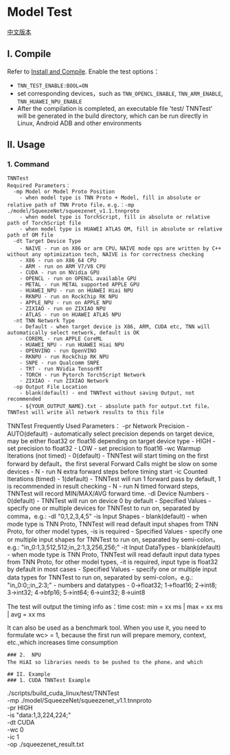 # Model Test  

[中文版本](../../cn/user/test.md)

## I. Compile
Refer to [Install and Compile](./compile_en.md).
Enable the test options：
* `TNN_TEST_ENABLE:BOOL=ON`  
* set corresponding devices，such as `TNN_OPENCL_ENABLE`, `TNN_ARM_ENABLE`, `TNN_HUAWEI_NPU_ENABLE`
* After the compilation is completed, an executable file 'test/ TNNTest' will be generated in the build directory, which can be run directly in Linux, Android ADB and other environments

## II. Usage 
### 1. Command
```
TNNTest
Required Parameters：
  -mp Model or Model Proto Position
    - when model type is TNN Proto + Model, fill in absolute or relative path of TNN Proto file，e.g.：-mp ./model/SqueezeNet/squeezenet_v1.1.tnnproto
    - when model type is TorchScript, fill in absolute or relative path of TorchScript file
    - when model type is HUAWEI ATLAS OM, fill in absolute or relative path of OM file
  -dt Target Device Type
    - NAIVE - run on X86 or arm CPU，NAIVE mode ops are written by C++ without any optimization tech, NAIVE is for correctness checking
    - X86 - run on X86_64 CPU
    - ARM - run on ARM V7/V8 CPU
    - CUDA - run on NVidia GPU
    - OPENCL - run on OPENCL available GPU
    - METAL - run METAL supported APPLE GPU
    - HUAWEI_NPU - run on HUAWEI Hiai NPU
    - RKNPU - run on RockChip RK NPU
    - APPLE_NPU - run on APPLE NPU
    - ZIXIAO - run on ZIXIAO NPU
    - ATLAS - run on HUAWEI ATLAS NPU
  -nt TNN Network Type
    - Default - when target device is X86, ARM, CUDA etc, TNN will automatically select network, default is OK
    - COREML - run APPLE CoreML
    - HUAWEI_NPU - run HUAWEI Hiai NPU
    - OPENVINO - run OpenVINO
    - RKNPU - run RockChip RK NPU
    - SNPE - run Qualcomm SNPE
    - TRT - run NVidia TensorRT
    - TORCH - run Pytorch TorchScript Network
    - ZIXIAO - run ZIXIAO Network
  -op Output File Location
    - blank(default) - end TNNTest without saving Output, not recommended
    - ${YOUR_OUTPUT_NAME}.txt - absolute path for output.txt file，TNNTest will write all network results to this file

```
TNNTest
Frequently Used Parameters：
  -pr Network Precision
    - AUTO(default) - automatically select precision depends on target device, may be either float32 or float16 depending on target device type
    - HIGH - set precision to float32
    - LOW - set precision to float16
  -wc Warmup Iterations (not timed)
    - 0(default) - TNNTest will start timing on the first forward by default，the first several Forward Calls might be slow on some devices
    - N - run N extra forward steps before timing start
  -ic Counted Iterations (timed)
    - 1(default) - TNNTest will run 1 forward pass by default, 1 is recommended in result checking
    - N - run N timed forward steps, TNNTest will record MIN/MAX/AVG forward time.
  -dl Device Numbers
    - 0(default) - TNNTest will run on device 0 by default
    - Specified Values - specify one or multiple devices for TNNTest to run on, separated by comma，e.g.: -dl "0,1,2,3,4,5"
  -is Input Shapes
    - blank(default) - when mode type is TNN Proto, TNNTest will read default input shapes from TNN Proto, for other model types, -is is required
    - Specified Values - specify one or multiple input shapes for TNNTest to run on, separated by semi-colon，e.g.: "in_0:1,3,512,512;in_2:1,3,256,256;"
  -it Input DataTypes
    - blank(default) - when mode type is TNN Proto, TNNTest will read default input data types from TNN Proto, for other model types, -it is required, input type is float32 by default in most cases
    - Specified Values - specify one or multiple input data types for TNNTest to run on, separated by semi-colon，e.g.: "in_0:0;;in_2:3;"
    - numbers and datatypes - 0->float32; 1->float16; 2->int8; 3->int32; 4->bfp16; 5->int64; 6->uint32; 8->uint8

The test will output the timing info as：time cost: min = xx   ms  |  max = xx   ms  |  avg = xx   ms

It can also be used as a benchmark tool. When you use it, you need to formulate wc> = 1, because the first run will prepare memory, context, etc.,which increases time consumption

```
### 2.  NPU
The HiAI so libraries needs to be pushed to the phone，and which 

## II. Example
### 1. CUDA TNNTest Example
```
./scripts/build_cuda_linux/test/TNNTest \
    -mp ./model/SqueezeNet/squeezenet_v1.1.tnnproto \
    -pr HIGH \
    -is "data:1,3,224,224;" \
    -dt CUDA \
    -wc 0 \
    -ic 1 \
    -op ./squeezenet_result.txt

